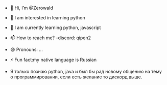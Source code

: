 - 👋 Hi, I’m @Zerowald
- 👀 I am interested in learning python 
- 🌱 I am currently learning python, javascript
  
- 📫 How to reach me? -discord: qipen2
- 😄 Pronouns: ...
- ⚡ Fun fact:my native language is Russian
- Я только познаю python, java и был бы рад новому общению на тему о программировании, если есть желание то дискорд выше.
<!---
Zerowald/Zerowald is a ✨ special ✨ repository because its `README.md` (this file) appears on your GitHub profile.
You can click the Preview link to take a look at your changes.
--->
